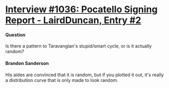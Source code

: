 # [Interview #1036: Pocatello Signing Report - LairdDuncan, Entry #2](https://www.theoryland.com/intvmain.php?i=1036#2)

#### Question

Is there a pattern to Taravangian's stupid/smart cycle, or is it actually random?

#### Brandon Sanderson

His aides are convinced that it is random, but if you plotted it out, it's really a distribution curve that is only made to look random.

